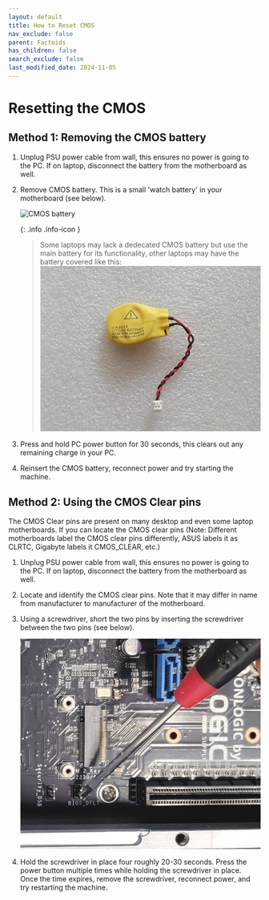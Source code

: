 ```yaml
---
layout: default
title: How to Reset CMOS
nav_exclude: false
parent: Factoids
has_children: false
search_exclude: false
last_modified_date: 2024-11-05
---
```


# Resetting the CMOS

## Method 1: Removing the CMOS battery


1. Unplug PSU power cable from wall, this ensures no power is going to the PC. If on laptop, disconnect the battery from the motherboard as well.

2. Remove CMOS battery. This is a small 'watch battery' in your motherboard (see below).

	![CMOS battery](/assets/factoids/cmos.jpeg)

	 {: .info .info-icon }
	 > Some laptops may lack a dedecated CMOS battery but use the main battery for its functionality, other laptops may have the battery covered like this: ![laptop CMOS](/assets/cmos/cmos-laptop.jpg)
	


3. Press and hold PC power button for 30 seconds, this clears out any remaining charge in your PC.

4. Reinsert the CMOS battery, reconnect power and try starting the machine.

## Method 2: Using the CMOS Clear pins
The CMOS Clear pins are present on many desktop and even some laptop motherboards. If you can locate the CMOS clear pins (Note: Different motherboards label the CMOS clear pins differently, ASUS labels it as CLRTC, Gigabyte labels it CMOS_CLEAR, etc.)

1. Unplug PSU power cable from wall, this ensures no power is going to the PC. If on laptop, disconnect the battery from the motherboard as well.

2. Locate and identify the CMOS clear pins. Note that it may differ in name from manufacturer to manufacturer of the motherboard.

3. Using a screwdriver, short the two pins by inserting the screwdriver between the two pins (see below).

	![CMOS reset using screwdriver](/assets/factoids/cmos_screwdriver.png)

4. Hold the screwdriver in place four roughly 20-30 seconds. Press the power button multiple times while holding the screwdriver in place. Once the time expires, remove the screwdriver, reconnect power, and try restarting the machine.
